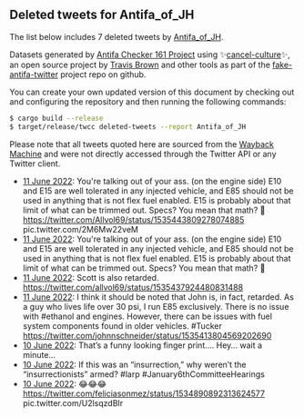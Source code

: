 ## Deleted tweets for Antifa_of_JH

The list below includes 7 deleted tweets by
[Antifa_of_JH](https://twitter.com/Antifa_of_JH).



Datasets generated by [Antifa Checker 161 Project](https://twitter.com/antifacheck161) using ✨[cancel-culture](https://github.com/travisbrown/cancel-culture)✨, an open source project by 
[Travis Brown](https://twitter.com/travisbrown) and other tools as part of the 
[fake-antifa-twitter](https://github.com/antifacheck161/fake-antifa-twitter) project repo on github.

You can create your own updated version of this document by checking out and configuring the
repository and then running the following commands:

```bash
$ cargo build --release
$ target/release/twcc deleted-tweets --report Antifa_of_JH
```

Please note that all tweets quoted here are sourced from the
[Wayback Machine](https://web.archive.org) and were not directly accessed through the Twitter API or
any Twitter client.

* [11 June 2022](https://web.archive.org/web/20220611022827/https://twitter.com/Antifa_of_JH/status/1535448677992615939): You're talking out of your ass. (on the engine side)  E10 and E15 are well tolerated in any injected vehicle, and E85 should not be used in anything that is not flex fuel enabled. E15 is probably about that limit of what can be trimmed out.   Specs? You mean that math? 🤡  https://twitter.com/Allvol69/status/1535443809278074885  pic.twitter.com/2M6Mw22veM <!--1535448677992615939-->
* [11 June 2022](https://web.archive.org/web/20220611021940/https://twitter.com/Antifa_of_JH/status/1535446399512354817): You're talking out of your ass. (on the engine side)  E10 and E15 are well tolerated in any injected vehicle, and E85 should not be used in anything that is not flex fuel enabled. E15 is probably about that limit of what can be trimmed out.   Specs? You mean that math? 🤡 <!--1535446399512354817-->
* [11 June 2022](https://web.archive.org/web/20220611015023/https://twitter.com/Antifa_of_JH/status/1535439101264109568): Scott is also retarded. https://twitter.com/allvol69/status/1535437924480831488 <!--1535439101264109568-->
* [11 June 2022](https://web.archive.org/web/20220611013429/https://twitter.com/Antifa_of_JH/status/1535435137910988800): I think it should be noted that John is, in fact, retarded.   As a guy who lives life over 30 psi, I run E85 exclusively. There is no issue with  #ethanol  and engines.   However, there can be issues with fuel system components found in older vehicles.  #Tucker  https://twitter.com/johnnschneider/status/1535413804569202690 <!--1535435137910988800-->
* [10 June 2022](https://web.archive.org/web/20220610024729/https://twitter.com/Antifa_of_JH/status/1535090387710353411): That’s a funny looking finger print…. Hey… wait a minute… <!--1535090387710353411-->
* [10 June 2022](https://web.archive.org/web/20220610020332/https://twitter.com/Antifa_of_JH/status/1535080036323463168): If this was an “insurrection,” why weren’t the “insurrectionists” armed?  #larp    #January6thCommitteeHearings <!--1535080036323463168-->
* [10 June 2022](https://web.archive.org/web/20220610003521/https://twitter.com/Antifa_of_JH/status/1535057859997990912): 😂😂😂  https://twitter.com/feliciasonmez/status/1534890892313624577  pic.twitter.com/U2lsqzdBIr <!--1535057859997990912-->
